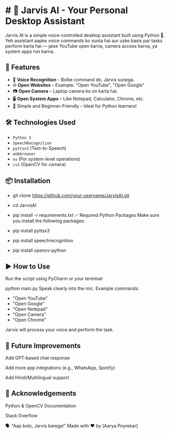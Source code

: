 
# # 🤖 Jarvis AI - Your Personal Desktop Assistant

Jarvis AI is a simple voice-controlled desktop assistant built using Python 🐍. Yeh assistant aapke voice commands ko sunta hai aur uske basis par tasks perform karta hai — jaise YouTube open karna, camera access karna, ya system apps run karna.

## 🚀 Features

- 🎤 **Voice Recognition** – Bolke command do, Jarvis sunega.
- 🌐 **Open Websites** – Example: "Open YouTube", "Open Google"
- 📷 **Open Camera** – Laptop camera ko on karta hai.
- 🖥️ **Open System Apps** – Like Notepad, Calculator, Chrome, etc.
- 🎯 Simple and Beginner-Friendly – Ideal for Python learners!

## 🛠️ Technologies Used

- `Python 3`
- `SpeechRecognition`
- `pyttsx3` (Text-to-Speech)
- `webbrowser`
- `os` (For system-level operations)
- `cv2` (OpenCV for camera)

## 📦 Installation


- git clone https://github.com/your-username/JarvisAI.git
- cd JarvisAI
- pip install -r requirements.txt
✅ Required Python Packages
Make sure you install the following packages:


- pip install pyttsx3
- pip install speechrecognition
- pip install opencv-python

## ▶️ How to Use
Run the script using PyCharm or your terminal:

python main.py
Speak clearly into the mic. Example commands:

- "Open YouTube"
- "Open Google"
- "Open Notepad"
- "Open Camera"
- "Open Chrome"

Jarvis will process your voice and perform the task.


## 🧠 Future Improvements
Add GPT-based chat response

Add more app integrations (e.g., WhatsApp, Spotify)

Add Hindi/Multilingual support


## 🙏 Acknowledgements
Python & OpenCV Documentation

Stack Overflow

🗣️ "Aap bolo, Jarvis karega!"
Made with ❤️ by [Aarya Poyrekar]



